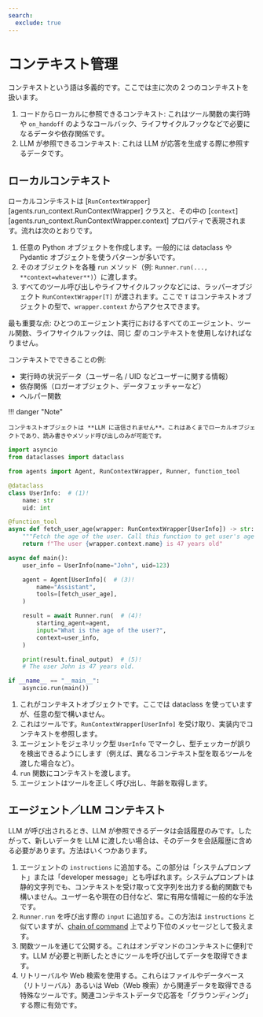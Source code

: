```yaml
---
search:
  exclude: true
---
```

# コンテキスト管理

コンテキストという語は多義的です。ここでは主に次の 2 つのコンテキストを扱います。

1. コードからローカルに参照できるコンテキスト: これはツール関数の実行時や `on_handoff` のようなコールバック、ライフサイクルフックなどで必要になるデータや依存関係です。  
2. LLM が参照できるコンテキスト: これは LLM が応答を生成する際に参照するデータです。

## ローカルコンテキスト

ローカルコンテキストは [`RunContextWrapper`][agents.run_context.RunContextWrapper] クラスと、その中の [`context`][agents.run_context.RunContextWrapper.context] プロパティで表現されます。流れは次のとおりです。

1. 任意の Python オブジェクトを作成します。一般的には dataclass や Pydantic オブジェクトを使うパターンが多いです。  
2. そのオブジェクトを各種 `run` メソッド（例: `Runner.run(..., **context=whatever**)`）に渡します。  
3. すべてのツール呼び出しやライフサイクルフックなどには、ラッパーオブジェクト `RunContextWrapper[T]` が渡されます。ここで `T` はコンテキストオブジェクトの型で、`wrapper.context` からアクセスできます。  

最も重要な点: ひとつのエージェント実行におけるすべてのエージェント、ツール関数、ライフサイクルフックは、同じ _型_ のコンテキストを使用しなければなりません。

コンテキストでできることの例:

- 実行時の状況データ（ユーザー名 / UID などユーザーに関する情報）
- 依存関係（ロガーオブジェクト、データフェッチャーなど）
- ヘルパー関数

!!! danger "Note"

    コンテキストオブジェクトは **LLM に送信されません**。これはあくまでローカルオブジェクトであり、読み書きやメソッド呼び出しのみが可能です。

```python
import asyncio
from dataclasses import dataclass

from agents import Agent, RunContextWrapper, Runner, function_tool

@dataclass
class UserInfo:  # (1)!
    name: str
    uid: int

@function_tool
async def fetch_user_age(wrapper: RunContextWrapper[UserInfo]) -> str:  # (2)!
    """Fetch the age of the user. Call this function to get user's age information."""
    return f"The user {wrapper.context.name} is 47 years old"

async def main():
    user_info = UserInfo(name="John", uid=123)

    agent = Agent[UserInfo](  # (3)!
        name="Assistant",
        tools=[fetch_user_age],
    )

    result = await Runner.run(  # (4)!
        starting_agent=agent,
        input="What is the age of the user?",
        context=user_info,
    )

    print(result.final_output)  # (5)!
    # The user John is 47 years old.

if __name__ == "__main__":
    asyncio.run(main())
```

1. これがコンテキストオブジェクトです。ここでは dataclass を使っていますが、任意の型で構いません。  
2. これはツールです。`RunContextWrapper[UserInfo]` を受け取り、実装内でコンテキストを参照します。  
3. エージェントをジェネリック型 `UserInfo` でマークし、型チェッカーが誤りを検出できるようにします（例えば、異なるコンテキスト型を取るツールを渡した場合など）。  
4. `run` 関数にコンテキストを渡します。  
5. エージェントはツールを正しく呼び出し、年齢を取得します。  

## エージェント／LLM コンテキスト

LLM が呼び出されるとき、LLM が参照できるデータは会話履歴のみです。したがって、新しいデータを LLM に渡したい場合は、そのデータを会話履歴に含める必要があります。方法はいくつかあります。

1. エージェントの `instructions` に追加する。この部分は「システムプロンプト」または「developer message」とも呼ばれます。システムプロンプトは静的文字列でも、コンテキストを受け取って文字列を出力する動的関数でも構いません。ユーザー名や現在の日付など、常に有用な情報に一般的な手法です。  
2. `Runner.run` を呼び出す際の `input` に追加する。この方法は `instructions` と似ていますが、[chain of command](https://cdn.openai.com/spec/model-spec-2024-05-08.html#follow-the-chain-of-command) 上でより下位のメッセージとして扱えます。  
3. 関数ツールを通じて公開する。これはオンデマンドのコンテキストに便利です。LLM が必要と判断したときにツールを呼び出してデータを取得できます。  
4. リトリーバルや Web 検索を使用する。これらはファイルやデータベース（リトリーバル）あるいは Web（Web 検索）から関連データを取得できる特殊なツールです。関連コンテキストデータで応答を「グラウンディング」する際に有効です。